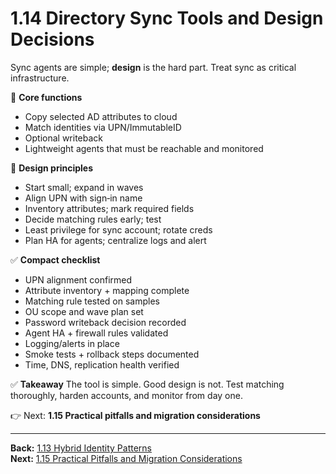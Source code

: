 # 1.14 Directory Sync Tools and Design Decisions

Sync agents are simple; **design** is the hard part. Treat sync as critical infrastructure.

🔧 **Core functions**
- Copy selected AD attributes to cloud
- Match identities via UPN/ImmutableID
- Optional writeback
- Lightweight agents that must be reachable and monitored

🎯 **Design principles**
- Start small; expand in waves
- Align UPN with sign‑in name
- Inventory attributes; mark required fields
- Decide matching rules early; test
- Least privilege for sync account; rotate creds
- Plan HA for agents; centralize logs and alert

✅ **Compact checklist**
- UPN alignment confirmed
- Attribute inventory + mapping complete
- Matching rule tested on samples
- OU scope and wave plan set
- Password writeback decision recorded
- Agent HA + firewall rules validated
- Logging/alerts in place
- Smoke tests + rollback steps documented
- Time, DNS, replication health verified

✅ **Takeaway**
The tool is simple. Good design is not. Test matching thoroughly, harden accounts, and monitor from day one.

👉 Next: **1.15 Practical pitfalls and migration considerations**


---
**Back:** [1.13 Hybrid Identity Patterns](./1.13-hybrid-identity.md)  
**Next:** [1.15 Practical Pitfalls and Migration Considerations](./1.15-migration-pitfalls.md)
